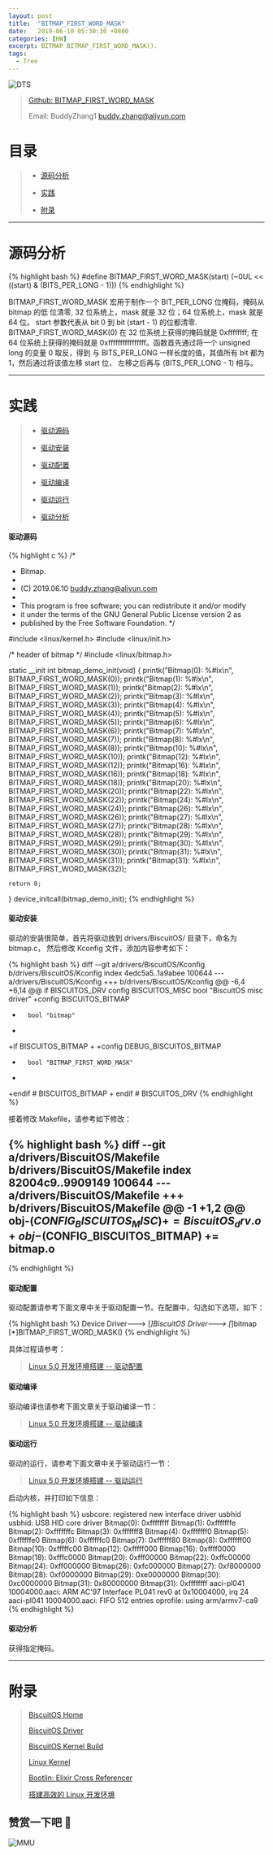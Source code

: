 ```yaml
---
layout: post
title:  "BITMAP_FIRST_WORD_MASK"
date:   2019-06-10 05:30:30 +0800
categories: [HW]
excerpt: BITMAP BITMAP_FIRST_WORD_MASK().
tags:
  - Tree
---
```


![DTS](https://gitee.com/BiscuitOS_team/PictureSet/raw/Gitee/BiscuitOS/kernel/IND00000B.jpg)

> [Github: BITMAP_FIRST_WORD_MASK](https://github.com/BiscuitOS/HardStack/tree/master/Algorithem/bitmap/API/BITMAP_FIRST_WORD_MASK)
>
> Email: BuddyZhang1 <buddy.zhang@aliyun.com>

# 目录

> - [源码分析](#源码分析)
>
> - [实践](#实践)
>
> - [附录](#附录)

-----------------------------------

# <span id="源码分析">源码分析</span>

{% highlight bash %}
#define BITMAP_FIRST_WORD_MASK(start) (~0UL << ((start) & (BITS_PER_LONG - 1)))
{% endhighlight %}

BITMAP_FIRST_WORD_MASK 宏用于制作一个 BIT_PER_LONG 位掩码，掩码从 bitmap 的低
位清零, 32 位系统上，mask 就是 32 位；64 位系统上，mask 就是 64 位。
start 参数代表从 bit 0 到 bit (start - 1) 的位都清零. BITMAP_FIRST_WORD_MASK(0)
在 32 位系统上获得的掩码就是 0xffffffff; 在 64 位系统上获得的掩码就是
0xffffffffffffffff。函数首先通过将一个 unsigned long 的变量 0 取反，得到
与 BITS_PER_LONG 一样长度的值，其值所有 bit 都为 1，然后通过将该值左移 start 位，
左移之后再与 (BITS_PER_LONG - 1) 相与。

--------------------------------------------------

# <span id="实践">实践</span>

> - [驱动源码](#驱动源码)
>
> - [驱动安装](#驱动安装)
>
> - [驱动配置](#驱动配置)
>
> - [驱动编译](#驱动编译)
>
> - [驱动运行](#驱动运行)
>
> - [驱动分析](#驱动分析)

#### <span id="驱动源码">驱动源码</span>

{% highlight c %}
/*
 * Bitmap.
 *
 * (C) 2019.06.10 <buddy.zhang@aliyun.com>
 *
 * This program is free software; you can redistribute it and/or modify
 * it under the terms of the GNU General Public License version 2 as
 * published by the Free Software Foundation.
 */

#include <linux/kernel.h>
#include <linux/init.h>

/* header of bitmap */
#include <linux/bitmap.h>

static __init int bitmap_demo_init(void)
{
	printk("Bitmap(0):   %#lx\n", BITMAP_FIRST_WORD_MASK(0));
	printk("Bitmap(1):   %#lx\n", BITMAP_FIRST_WORD_MASK(1));
	printk("Bitmap(2):   %#lx\n", BITMAP_FIRST_WORD_MASK(2));
	printk("Bitmap(3):   %#lx\n", BITMAP_FIRST_WORD_MASK(3));
	printk("Bitmap(4):   %#lx\n", BITMAP_FIRST_WORD_MASK(4));
	printk("Bitmap(5):   %#lx\n", BITMAP_FIRST_WORD_MASK(5));
	printk("Bitmap(6):   %#lx\n", BITMAP_FIRST_WORD_MASK(6));
	printk("Bitmap(7):   %#lx\n", BITMAP_FIRST_WORD_MASK(7));
	printk("Bitmap(8):   %#lx\n", BITMAP_FIRST_WORD_MASK(8));
	printk("Bitmap(10):  %#lx\n", BITMAP_FIRST_WORD_MASK(10));
	printk("Bitmap(12):  %#lx\n", BITMAP_FIRST_WORD_MASK(12));
	printk("Bitmap(16):  %#lx\n", BITMAP_FIRST_WORD_MASK(16));
	printk("Bitmap(18):  %#lx\n", BITMAP_FIRST_WORD_MASK(18));
	printk("Bitmap(20):  %#lx\n", BITMAP_FIRST_WORD_MASK(20));
	printk("Bitmap(22):  %#lx\n", BITMAP_FIRST_WORD_MASK(22));
	printk("Bitmap(24):  %#lx\n", BITMAP_FIRST_WORD_MASK(24));
	printk("Bitmap(26):  %#lx\n", BITMAP_FIRST_WORD_MASK(26));
	printk("Bitmap(27):  %#lx\n", BITMAP_FIRST_WORD_MASK(27));
	printk("Bitmap(28):  %#lx\n", BITMAP_FIRST_WORD_MASK(28));
	printk("Bitmap(29):  %#lx\n", BITMAP_FIRST_WORD_MASK(29));
	printk("Bitmap(30):  %#lx\n", BITMAP_FIRST_WORD_MASK(30));
	printk("Bitmap(31):  %#lx\n", BITMAP_FIRST_WORD_MASK(31));
	printk("Bitmap(31):  %#lx\n", BITMAP_FIRST_WORD_MASK(32));

	return 0;
}
device_initcall(bitmap_demo_init);
{% endhighlight %}

#### <span id="驱动安装">驱动安装</span>

驱动的安装很简单，首先将驱动放到 drivers/BiscuitOS/ 目录下，命名为 bitmap.c，
然后修改 Kconfig 文件，添加内容参考如下：

{% highlight bash %}
diff --git a/drivers/BiscuitOS/Kconfig b/drivers/BiscuitOS/Kconfig
index 4edc5a5..1a9abee 100644
--- a/drivers/BiscuitOS/Kconfig
+++ b/drivers/BiscuitOS/Kconfig
@@ -6,4 +6,14 @@ if BISCUITOS_DRV
config BISCUITOS_MISC
        bool "BiscuitOS misc driver"
+config BISCUITOS_BITMAP
+       bool "bitmap"
+
+if BISCUITOS_BITMAP
+
+config DEBUG_BISCUITOS_BITMAP
+       bool "BITMAP_FIRST_WORD_MASK"
+
+endif # BISCUITOS_BITMAP
+
endif # BISCUITOS_DRV
{% endhighlight %}

接着修改 Makefile，请参考如下修改：

{% highlight bash %}
diff --git a/drivers/BiscuitOS/Makefile b/drivers/BiscuitOS/Makefile
index 82004c9..9909149 100644
--- a/drivers/BiscuitOS/Makefile
+++ b/drivers/BiscuitOS/Makefile
@@ -1 +1,2 @@
obj-$(CONFIG_BISCUITOS_MISC)     += BiscuitOS_drv.o
+obj-$(CONFIG_BISCUITOS_BITMAP)     += bitmap.o
--
{% endhighlight %}

#### <span id="驱动配置">驱动配置</span>

驱动配置请参考下面文章中关于驱动配置一节。在配置中，勾选如下选项，如下：

{% highlight bash %}
Device Driver--->
    [*]BiscuitOS Driver--->
        [*]bitmap
            [*]BITMAP_FIRST_WORD_MASK()
{% endhighlight %}

具体过程请参考：

> [Linux 5.0 开发环境搭建 -- 驱动配置](https://biscuitos.github.io/blog/Linux-5.0-arm32-Usermanual/#%E9%A9%B1%E5%8A%A8%E9%85%8D%E7%BD%AE)

#### <span id="驱动编译">驱动编译</span>

驱动编译也请参考下面文章关于驱动编译一节：

> [Linux 5.0 开发环境搭建 -- 驱动编译](https://biscuitos.github.io/blog/Linux-5.0-arm32-Usermanual/#%E7%BC%96%E8%AF%91%E9%A9%B1%E5%8A%A8)

#### <span id="驱动运行">驱动运行</span>

驱动的运行，请参考下面文章中关于驱动运行一节：

> [Linux 5.0 开发环境搭建 -- 驱动运行](https://biscuitos.github.io/blog/Linux-5.0-arm32-Usermanual/#%E9%A9%B1%E5%8A%A8%E8%BF%90%E8%A1%8C)

启动内核，并打印如下信息：

{% highlight bash %}
usbcore: registered new interface driver usbhid
usbhid: USB HID core driver
Bitmap(0):   0xffffffff
Bitmap(1):   0xfffffffe
Bitmap(2):   0xfffffffc
Bitmap(3):   0xfffffff8
Bitmap(4):   0xfffffff0
Bitmap(5):   0xffffffe0
Bitmap(6):   0xffffffc0
Bitmap(7):   0xffffff80
Bitmap(8):   0xffffff00
Bitmap(10):  0xfffffc00
Bitmap(12):  0xfffff000
Bitmap(16):  0xffff0000
Bitmap(18):  0xfffc0000
Bitmap(20):  0xfff00000
Bitmap(22):  0xffc00000
Bitmap(24):  0xff000000
Bitmap(26):  0xfc000000
Bitmap(27):  0xf8000000
Bitmap(28):  0xf0000000
Bitmap(29):  0xe0000000
Bitmap(30):  0xc0000000
Bitmap(31):  0x80000000
Bitmap(31):  0xffffffff
aaci-pl041 10004000.aaci: ARM AC'97 Interface PL041 rev0 at 0x10004000, irq 24
aaci-pl041 10004000.aaci: FIFO 512 entries
oprofile: using arm/armv7-ca9
{% endhighlight %}

#### <span id="驱动分析">驱动分析</span>

获得指定掩码。

-----------------------------------------------

# <span id="附录">附录</span>

> [BiscuitOS Home](https://biscuitos.github.io/)
>
> [BiscuitOS Driver](https://biscuitos.github.io/blog/BiscuitOS_Catalogue/)
>
> [BiscuitOS Kernel Build](https://biscuitos.github.io/blog/Kernel_Build/)
>
> [Linux Kernel](https://www.kernel.org/)
>
> [Bootlin: Elixir Cross Referencer](https://elixir.bootlin.com/linux/latest/source)
>
> [搭建高效的 Linux 开发环境](https://biscuitos.github.io/blog/Linux-debug-tools/)

## 赞赏一下吧 🙂

![MMU](https://gitee.com/BiscuitOS_team/PictureSet/raw/Gitee/BiscuitOS/kernel/HAB000036.jpg)
